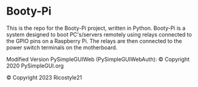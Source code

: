 # Booty-Pi

This is the repo for the Booty-Pi project, written in Python.
Booty-Pi is a system designed to boot PC's/servers remotely using relays connected to the GPIO pins on a Raspberry Pi. The relays are then connected to the power switch terminals on the motherboard.

Modified Version PySimpleGUIWeb (PySimpleGUIWebAuth): © Copyright 2020 PySimpleGUI.org

© Copyright 2023 Ricostyle21
